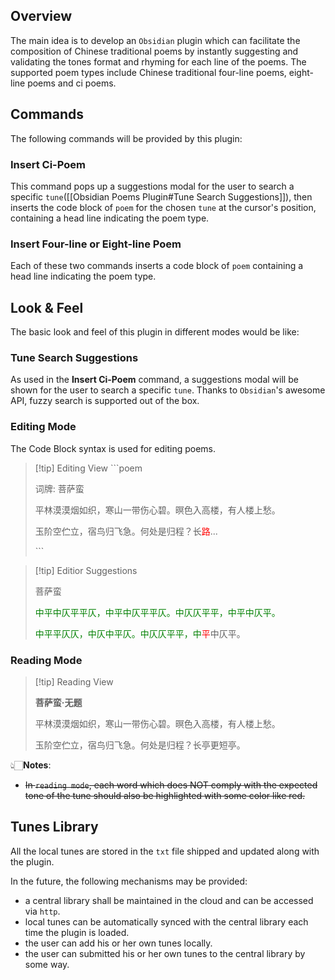 ## Overview

The main idea is to develop an `Obsidian` plugin which can facilitate the composition of Chinese traditional poems by instantly suggesting and validating the tones format and rhyming for each line of the poems. The supported poem types include Chinese traditional four-line poems, eight-line poems and ci poems.

## Commands

The following commands will be provided by this plugin:

### Insert Ci-Poem

This command pops up a suggestions modal for the user to search a specific `tune`([[Obsidian Poems Plugin#Tune Search Suggestions]]), then inserts the code block of `poem` for the chosen `tune` at the cursor's position, containing a head line indicating the poem type.

### Insert Four-line or Eight-line Poem

Each of these two commands inserts a code block of `poem` containing a head line indicating the poem type.

## Look & Feel

The basic look and feel of this plugin in different modes would be like:

### Tune Search Suggestions

As used in the **Insert Ci-Poem** command, a suggestions modal will be shown for the user to search a specific `tune`. Thanks to `Obsidian`'s awesome API, fuzzy search is supported out of the box.

### Editing Mode

The Code Block syntax is used for editing poems.

> [!tip] Editing View
> \```poem
> 
> 词牌: 菩萨蛮
> 
> 平林漠漠烟如织，寒山一带伤心碧。暝色入高楼，有人楼上愁。
> 
> 玉阶空伫立，宿鸟归飞急。何处是归程？长<span style="color:red">路</span>...
> 
> \```

> [!tip] Editior Suggestions
> 
> 菩萨蛮
> 
> <p style="color:green">中平中仄平平仄，中平中仄平平仄。中仄仄平平，中平中仄平。</p>
> <p><span style="color:green">中平平仄仄，中仄中平仄。中仄仄平平，</span><span style="color:green">中</span><span style="color:red">平</span>中仄平。</p>

### Reading Mode

> [!tip] Reading View
> 
> <p style="font-weight: bold">菩萨蛮·无题</p>
> <p style="">平林漠漠烟如织，寒山一带伤心碧。暝色入高楼，有人楼上愁。</p>
> 
> <p style="">玉阶空伫立，宿鸟归飞急。何处是归程？长亭更短亭。</p>

👆🏻**Notes**:
- ~~In `reading mode`, each word which does NOT comply with the expected tone of the tune should also be highlighted with some color like red.~~

## Tunes Library

All the local tunes are stored in the `txt` file shipped and updated along with the plugin.

In the future, the following mechanisms may be provided:
- a central library shall be maintained in the cloud and can be accessed via `http`.
- local tunes can be automatically synced with the central library each time the plugin is loaded.
- the user can add his or her own tunes locally.
- the user can submitted his or her own tunes to the central library by some way.